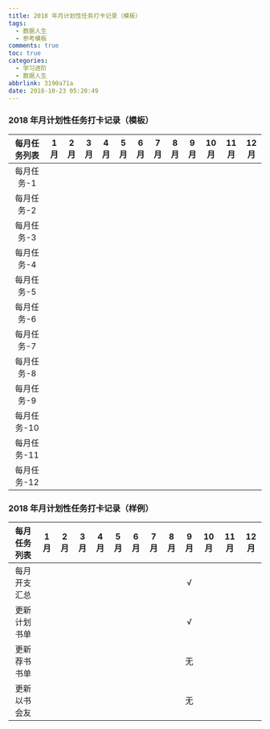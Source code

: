 ```yaml
---
title: 2018 年月计划性任务打卡记录（模板）
tags:
  - 数据人生
  - 参考模板
comments: true
toc: true
categories:
  - 学习进阶
  - 数据人生
abbrlink: 3190a71a
date: 2018-10-23 05:20:49
---
```


### 2018 年月计划性任务打卡记录（模板）

|每月任务列表| 1月| 2月| 3月| 4月| 5月| 6月| 7月| 8月| 9月|10月|11月|12月|
|:----------:|:--:|:--:|:--:|:--:|:--:|:--:|:--:|:--:|:--:|:--:|:--:|:--:|
|每月任务-1  |    |    |    |    |    |    |    |    |    |    |    |    |
|每月任务-2  |    |    |    |    |    |    |    |    |    |    |    |    |
|每月任务-3  |    |    |    |    |    |    |    |    |    |    |    |    |
|每月任务-4  |    |    |    |    |    |    |    |    |    |    |    |    |
|每月任务-5  |    |    |    |    |    |    |    |    |    |    |    |    |
|每月任务-6  |    |    |    |    |    |    |    |    |    |    |    |    |
|每月任务-7  |    |    |    |    |    |    |    |    |    |    |    |    |
|每月任务-8  |    |    |    |    |    |    |    |    |    |    |    |    |
|每月任务-9  |    |    |    |    |    |    |    |    |    |    |    |    |
|每月任务-10 |    |    |    |    |    |    |    |    |    |    |    |    |
|每月任务-11 |    |    |    |    |    |    |    |    |    |    |    |    |
|每月任务-12 |    |    |    |    |    |    |    |    |    |    |    |    |



### 2018 年月计划性任务打卡记录（样例）

|每月任务列表| 1月| 2月| 3月| 4月| 5月| 6月| 7月| 8月| 9月|10月|11月|12月|
|:----------:|:--:|:--:|:--:|:--:|:--:|:--:|:--:|:--:|:--:|:--:|:--:|:--:|
|每月开支汇总|    |    |    |    |    |    |    |    | √  |    |    |    |
|更新计划书单|    |    |    |    |    |    |    |    | √  |    |    |    |
|更新荐书书单|    |    |    |    |    |    |    |    | 无 |    |    |    |
|更新以书会友|    |    |    |    |    |    |    |    | 无 |    |    |    |
